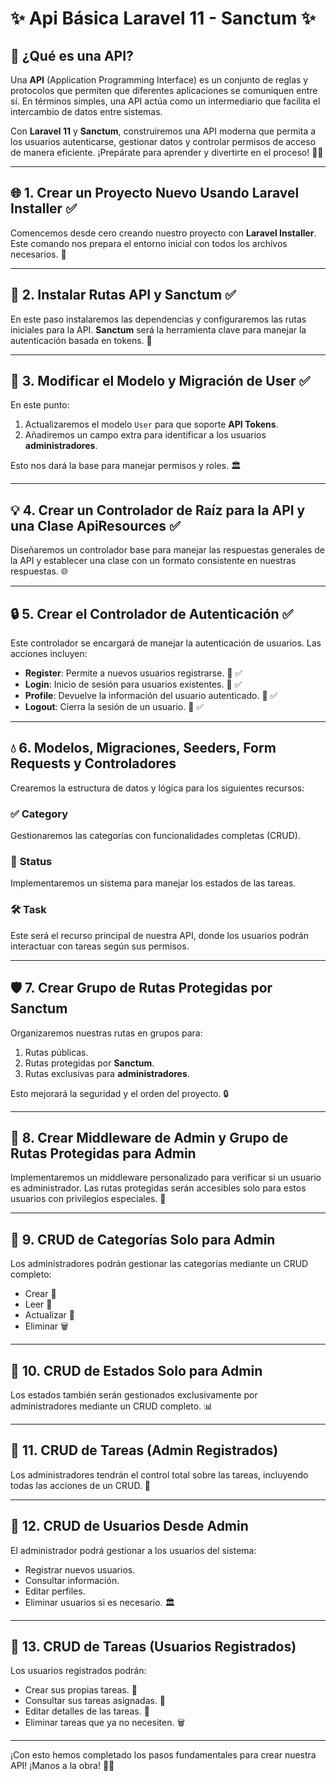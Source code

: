 # ✨ Api Básica Laravel 11 - Sanctum ✨

## 🤔 ¿Qué es una API?
Una **API** (Application Programming Interface) es un conjunto de reglas y protocolos que permiten que diferentes aplicaciones se comuniquen entre sí. En términos simples, una API actúa como un intermediario que facilita el intercambio de datos entre sistemas. 

Con **Laravel 11** y **Sanctum**, construiremos una API moderna que permita a los usuarios autenticarse, gestionar datos y controlar permisos de acceso de manera eficiente. ¡Prepárate para aprender y divertirte en el proceso! 🚀📂

---

## 🌐 1. Crear un Proyecto Nuevo Usando Laravel Installer ✅
Comencemos desde cero creando nuestro proyecto con **Laravel Installer**. Este comando nos prepara el entorno inicial con todos los archivos necesarios. 🌟

---

## 🔄 2. Instalar Rutas API y Sanctum ✅
En este paso instalaremos las dependencias y configuraremos las rutas iniciales para la API. **Sanctum** será la herramienta clave para manejar la autenticación basada en tokens. 🔐

---

## 🔧 3. Modificar el Modelo y Migración de User ✅

En este punto:
1. Actualizaremos el modelo `User` para que soporte **API Tokens**.
2. Añadiremos un campo extra para identificar a los usuarios **administradores**.

Esto nos dará la base para manejar permisos y roles. 🏛️

---

## 💡 4. Crear un Controlador de Raíz para la API y una Clase ApiResources ✅
Diseñaremos un controlador base para manejar las respuestas generales de la API y establecer una clase con un formato consistente en nuestras respuestas. 🌐

---

## 🔒 5. Crear el Controlador de Autenticación  ✅

Este controlador se encargará de manejar la autenticación de usuarios. Las acciones incluyen:

- **Register**: Permite a nuevos usuarios registrarse. 🔑 ✅
- **Login**: Inicio de sesión para usuarios existentes. 🚪 ✅
- **Profile**: Devuelve la información del usuario autenticado. 👤 ✅
- **Logout**: Cierra la sesión de un usuario. 🚫  ✅

---

## 💧 6. Modelos, Migraciones, Seeders, Form Requests y Controladores

Crearemos la estructura de datos y lógica para los siguientes recursos:

### ✅ **Category**
Gestionaremos las categorías con funcionalidades completas (CRUD).

### 🔄 **Status**
Implementaremos un sistema para manejar los estados de las tareas.

### 🛠️ **Task**
Este será el recurso principal de nuestra API, donde los usuarios podrán interactuar con tareas según sus permisos.

---

## 🛡️ 7. Crear Grupo de Rutas Protegidas por Sanctum

Organizaremos nuestras rutas en grupos para:

1. Rutas públicas.
2. Rutas protegidas por **Sanctum**.
3. Rutas exclusivas para **administradores**.

Esto mejorará la seguridad y el orden del proyecto. 🔒

---

## 🔨 8. Crear Middleware de Admin y Grupo de Rutas Protegidas para Admin

Implementaremos un middleware personalizado para verificar si un usuario es administrador. Las rutas protegidas serán accesibles solo para estos usuarios con privilegios especiales. 🔑

---

## 📁 9. CRUD de Categorías Solo para Admin
Los administradores podrán gestionar las categorías mediante un CRUD completo:

- Crear 🌱
- Leer 📃
- Actualizar 🌄
- Eliminar 🗑️

---

## 📁 10. CRUD de Estados Solo para Admin

Los estados también serán gestionados exclusivamente por administradores mediante un CRUD completo. 📊

---

## 🔑 11. CRUD de Tareas (Admin Registrados)
Los administradores tendrán el control total sobre las tareas, incluyendo todas las acciones de un CRUD. 📂

---

## 🔧 12. CRUD de Usuarios Desde Admin

El administrador podrá gestionar a los usuarios del sistema:
- Registrar nuevos usuarios.
- Consultar información.
- Editar perfiles.
- Eliminar usuarios si es necesario. 🏛️

---

## 🔧 13. CRUD de Tareas (Usuarios Registrados)
Los usuarios registrados podrán:

- Crear sus propias tareas. 📝
- Consultar sus tareas asignadas. 🔄
- Editar detalles de las tareas. 🔧
- Eliminar tareas que ya no necesiten. 🗑️

---

¡Con esto hemos completado los pasos fundamentales para crear nuestra API! ¡Manos a la obra! 🚀🔄

